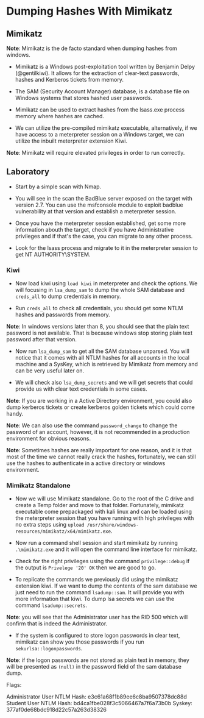 # Dumping Hashes With Mimikatz

## Mimikatz

**Note**: Mimikatz is the de facto standard when dumping hashes from windows.

- Mimikatz is a Windows post-exploitation tool written by Benjamin Delpy (@gentilkiwi). It allows for the extraction of clear-text passwords, hashes and Kerberos tickets from memory.

- The SAM (Security Account Manager) database, is a database file on Windows systems that stores hashed user passwords.

- Mimikatz can be used to extract hashes from the lsass.exe process memory where hashes are cached.

- We can utilize the pre-compiled mimikatz executable, alternatively, if we have access to a meterpreter session on a Windows target, we can utilize the inbuilt meterpreter extension Kiwi.

**Note**: Mimikatz will require elevated privileges in order to run correctly.

## Laboratory

- Start by a simple scan with Nmap.

- You will see in the scan the BadBlue server exposed on the target with version 2.7. You can use the msfconsole module to exploit badblue vulnerability at that version and establish a meterpreter session.

- Once you have the meterpreter session established, get some more information abouth the target, check if you have Administrative privileges and if that's the case, you can migrate to any other process.

- Look for the lsass process and migrate to it in the meterpreter session to get NT AUTHORITY\SYSTEM.

### Kiwi

- Now load kiwi using `load kiwi` in meterpreter and check the options. We will focusing in `lsa_dump_sam` to dump the whole SAM database and `creds_all` to dump credentials in memory.

- Run `creds_all` to check all credentials, you should get some NTLM hashes and passwords from memory.

**Note**: In windows versions later than 8, you should see that the plain text password is not available. That is because windows stop storing plain text password after that version.

- Now run `lsa_dump_sam` to get all the SAM database unparsed. You will notice that it comes with all NTLM hashes for all accounts in the local machine and a SysKey, which is retrieved by Mimikatz from memory and can be very useful later on.

- We will check also `lsa_dump_secrets` and we will get secrets that could provide us with clear text credentials in some cases.

**Note**: If you are working in a Active Directory environment, you could also dump kerberos tickets or create kerberos golden tickets which could come handy.

**Note**: We can also use the command `password_change` to change the password of an account, however, it is not recommended in a production environment for obvious reasons.

**Note**: Sometimes hashes are really important for one reason, and it is that most of the time we cannot really crack the hashes, fortunately, we can still use the hashes to authenticate in a active directory or windows environment.

### Mimikatz Standalone

- Now we will use Mimikatz standalone. Go to the root of the C drive and create a Temp folder and move to that folder. Fortunately, mimikatz executable come prepackaged with kali linux and can be loaded using the meterpreter session that you have running with high privileges with no extra steps using `upload /usr/share/windows-resources/mimikatz/x64/mimikatz.exe`.

- Now run a command shell session and start mimikatz by running `.\mimikatz.exe` and it will open the command line interface for mimikatz.

- Check for the right privileges using the command `privilege::debug` if the output is `Privelege '20' OK` then we are good to go.

- To replicate the commands we previously did using the mimikatz extension kiwi. If we want to dump the contents of the sam database we just need to run the command `lsadump::sam`. It will provide you with more information that kiwi. To dump lsa secrets we can use the command `lsadump::secrets`.

**Note**: you will see that the Administrator user has the RID 500 which will confirm that is indeed the Administrator.

- If the system is configured to store logon passwords in clear text, mimikatz can show you those passwords if you run `sekurlsa::logonpasswords`.

**Note**: if the logon passwords are not stored as plain text in memory, they will be presented as `(null)` in the password field of the sam database dump.

Flags:

Administrator User NTLM Hash: e3c61a68f1b89ee6c8ba9507378dc88d
Student User NTLM Hash: bd4ca1fbe028f3c5066467a7f6a73b0b
Syskey: 377af0de68bdc918d22c57a263d38326